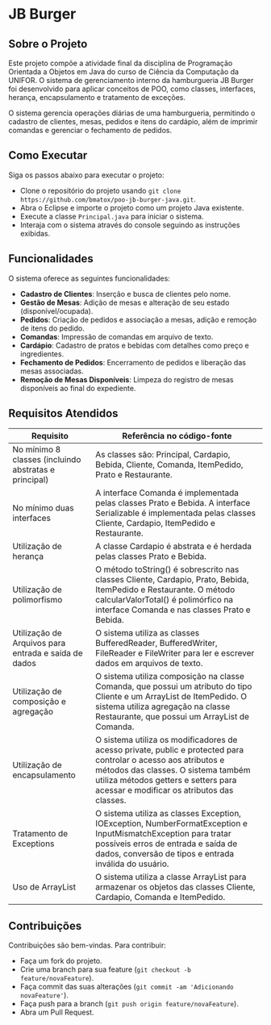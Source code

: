 # JB Burger

## Sobre o Projeto

Este projeto compõe a atividade final da disciplina de Programação Orientada a Objetos em Java do curso de Ciência da Computação da UNIFOR. O sistema de gerenciamento interno da hamburgueria JB Burger foi desenvolvido para aplicar conceitos de POO, como classes, interfaces, herança, encapsulamento e tratamento de exceções.

O sistema gerencia operações diárias de uma hamburgueria, permitindo o cadastro de clientes, mesas, pedidos e itens do cardápio, além de imprimir comandas e gerenciar o fechamento de pedidos.

## Como Executar

Siga os passos abaixo para executar o projeto:

- Clone o repositório do projeto usando `git clone https://github.com/bmatox/poo-jb-burger-java.git`.
- Abra o Eclipse e importe o projeto como um projeto Java existente.
- Execute a classe `Principal.java` para iniciar o sistema.
- Interaja com o sistema através do console seguindo as instruções exibidas.

## Funcionalidades

O sistema oferece as seguintes funcionalidades:

- **Cadastro de Clientes**: Inserção e busca de clientes pelo nome.
- **Gestão de Mesas**: Adição de mesas e alteração de seu estado (disponível/ocupada).
- **Pedidos**: Criação de pedidos e associação a mesas, adição e remoção de itens do pedido.
- **Comandas**: Impressão de comandas em arquivo de texto.
- **Cardápio**: Cadastro de pratos e bebidas com detalhes como preço e ingredientes.
- **Fechamento de Pedidos**: Encerramento de pedidos e liberação das mesas associadas.
- **Remoção de Mesas Disponíveis**: Limpeza do registro de mesas disponíveis ao final do expediente.

## Requisitos Atendidos

| Requisito | Referência no código-fonte |
| --------- | -------------------------- |
| No mínimo 8 classes (incluindo abstratas e principal) | As classes são: Principal, Cardapio, Bebida, Cliente, Comanda, ItemPedido, Prato e Restaurante. |
| No mínimo duas interfaces | A interface Comanda é implementada pelas classes Prato e Bebida. A interface Serializable é implementada pelas classes Cliente, Cardapio, ItemPedido e Restaurante. |
| Utilização de herança | A classe Cardapio é abstrata e é herdada pelas classes Prato e Bebida. |
| Utilização de polimorfismo | O método toString() é sobrescrito nas classes Cliente, Cardapio, Prato, Bebida, ItemPedido e Restaurante. O método calcularValorTotal() é polimórfico na interface Comanda e nas classes Prato e Bebida. |
| Utilização de Arquivos para entrada e saída de dados | O sistema utiliza as classes BufferedReader, BufferedWriter, FileReader e FileWriter para ler e escrever dados em arquivos de texto. |
| Utilização de composição e agregação | O sistema utiliza composição na classe Comanda, que possui um atributo do tipo Cliente e um ArrayList de ItemPedido. O sistema utiliza agregação na classe Restaurante, que possui um ArrayList de Comanda. |
| Utilização de encapsulamento | O sistema utiliza os modificadores de acesso private, public e protected para controlar o acesso aos atributos e métodos das classes. O sistema também utiliza métodos getters e setters para acessar e modificar os atributos das classes. |
| Tratamento de Exceptions | O sistema utiliza as classes Exception, IOException, NumberFormatException e InputMismatchException para tratar possíveis erros de entrada e saída de dados, conversão de tipos e entrada inválida do usuário. |
| Uso de ArrayList | O sistema utiliza a classe ArrayList para armazenar os objetos das classes Cliente, Cardapio, Comanda e ItemPedido. |

## Contribuições

Contribuições são bem-vindas. Para contribuir:

- Faça um fork do projeto.
- Crie uma branch para sua feature (`git checkout -b feature/novaFeature`).
- Faça commit das suas alterações (`git commit -am 'Adicionando novaFeature'`).
- Faça push para a branch (`git push origin feature/novaFeature`).
- Abra um Pull Request.


